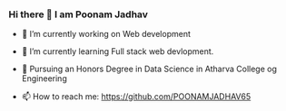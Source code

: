 ### Hi there 👋 I am Poonam Jadhav






- 🔭 I’m currently working on Web development
- 🌱 I’m currently learning Full stack web devlopment.

- 🔢 Pursuing an Honors Degree in Data Science in Atharva College og Engineering


- 📫 How to reach me: https://github.com/POONAMJADHAV65







